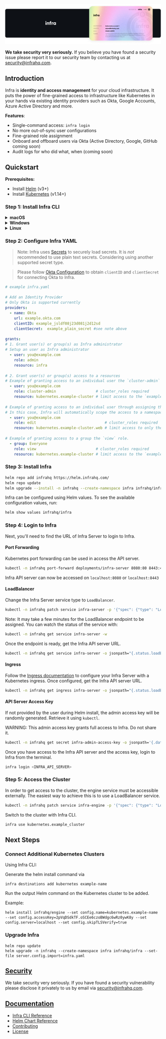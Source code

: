 <p align="center">
  <img src="./docs/images/InfraGithub.png" />
</p>

**We take security very seriously.** If you believe you have found a security issue please report it to our security team by contacting us at security@infrahq.com.

## Introduction

Infra is **identity and access management** for your cloud infrastructure. It puts the power of fine-grained access to infrastructure like Kubernetes in your hands via existing identity providers such as Okta, Google Accounts, Azure Active Directory and more.

**Features**:
* Single-command access: `infra login`
* No more out-of-sync user configurations
* Fine-grained role assignment
* Onboard and offboard users via Okta (Active Directory, Google, GitHub coming soon)
* Audit logs for who did what, when (coming soon)

## Quickstart

**Prerequisites:**
* Install [Helm](https://helm.sh/) (v3+)
* Install [Kubernetes](https://kubernetes.io/) (v1.14+)

### Step 1: Install Infra CLI

<details>
  <summary><strong>macOS</strong></summary>

  ```bash
  brew install infrahq/tap/infra
  ```

</details>

<details>
  <summary><strong>Windows</strong></summary>

  ```powershell
  scoop bucket add infrahq https://github.com/infrahq/scoop.git
  scoop install infra
  ```

</details>

<details>
  <summary><strong>Linux</strong></summary>

  ```bash
  # Ubuntu & Debian
  sudo echo 'deb [trusted=yes] https://apt.fury.io/infrahq/ /' >/etc/apt/sources.list.d/infrahq.list
  sudo apt update
  sudo apt install infra
  ```

  ```bash
  # Fedora & Red Hat Enterprise Linux
  sudo dnf config-manager --add-repo https://yum.fury.io/infrahq/
  sudo dnf install infra
  ```

</details>

### Step 2: Configure Infra YAML

> Note: Infra uses [Secrets](./docs/secrets.md) to securely load secrets.
> It is _not_ recommended to use plain text secrets. Considering using another supported secret type.

> Please follow [Okta Configuration](./docs/providers/okta.md) to obtain `clientID` and `clientSecret` for connecting Okta to Infra.

```yaml
# example infra.yaml

# Add an Identity Provider
# Only Okta is supported currently
providers:
  - name: Okta
    url: example.okta.com
    clientID: example_jsldf08j23d081j2d12sd
    clientSecret:  example_plain_secret #see note above

grants:
# 1. Grant user(s) or group(s) as Infra administrator
# Setup an user as Infra administrator
  - user: you@example.com
    role: admin
    resource: infra

# 2. Grant user(s) or group(s) access to a resources
# Example of granting access to an individual user the `cluster-admin` role. The name of a resource is specified when installing the Infra Engine at that location.
  - user: you@example.com
    role: cluster-admin                  # cluster_roles required
    resource: kubernetes.example-cluster # limit access to the `example-cluster` Kubernetes cluster

# Example of granting access to an individual user through assigning them to the 'edit' role in the `web` namespace.
# In this case, Infra will automatically scope the access to a namespace.
  - user: you@example.com
    role: edit                               # cluster_roles required
    resource: kubernetes.example-cluster.web # limit access to only the `web` namespace in the `example-cluster` Kubernetes cluster

# Example of granting access to a group the `view` role.
  - group: Everyone
    role: view                           # cluster_roles required
    resource: kubernetes.example-cluster # limit access to the `example-cluster` Kubernetes cluster
```

### Step 3: Install Infra

```bash
helm repo add infrahq https://helm.infrahq.com/
helm repo update
helm upgrade --install -n infrahq --create-namespace infra infrahq/infra --set-file server.config.import=infra.yaml
```

Infra can be configured using Helm values. To see the available configuration values, run:

```bash
helm show values infrahq/infra
```

### Step 4: Login to Infra

Next, you'll need to find the URL of Infra Server to login to Infra.

#### Port Forwarding

Kubernetes port forwarding can be used in access the API server.

```bash
kubectl -n infrahq port-forward deployments/infra-server 8080:80 8443:443
```

Infra API server can now be accessed on `localhost:8080` or `localhost:8443`

#### LoadBalancer

Change the Infra Server service type to `LoadBalancer`.

```bash
kubectl -n infrahq patch service infra-server -p '{"spec": {"type": "LoadBalancer"}}'
```

Note: It may take a few minutes for the LoadBalancer endpoint to be assigned. You can watch the status of the service with:

```bash
kubectl -n infrahq get service infra-server -w
```

Once the endpoint is ready, get the Infra API server URL.

```bash
kubectl -n infrahq get service infra-server -o jsonpath="{.status.loadBalancer.ingress[*]['ip', 'hostname']}"
```

#### Ingress

Follow the [Ingress documentation](./docs/helm.md#advanced-ingress-configuration) to configure your Infra Server with a Kubernetes ingress.
Once configured, get the Infra API server URL.

```bash
kubectl -n infrahq get ingress infra-server -o jsonpath="{.status.loadBalancer.ingress[*]['ip', 'hostname']}"
```

#### API Server Access Key

If not provided by the user during Helm install, the admin access key will be randomly generated. Retrieve it using `kubectl`.

WARNING: This admin access key grants full access to Infra. Do not share it.

```bash
kubectl -n infrahq get secret infra-admin-access-key -o jsonpath='{.data.access-key}' | base64 -d
```

Once you have access to the Infra API server and the access key, login to Infra from the terminal.

```bash
infra login <INFRA_API_SERVER>
```

### Step 5: Access the Cluster

In order to get access to the cluster, the engine service must be accessible externally. The easiest way to achieve this is to use a LoadBalancer service.

```bash
kubectl -n infrahq patch service infra-engine -p '{"spec": {"type": "LoadBalancer"}}'
```

Switch to the cluster with Infra CLI.

```bash
infra use kubernetes.example_cluster
```

## Next Steps

### Connect Additional Kubernetes Clusters

Using Infra CLI:

Generate the helm install command via
```
infra destinations add kubernetes example-name
```

Run the output Helm command on the Kubernetes cluster to be added.

Example:
```
helm install infrahq/engine --set config.name=kubernetes.example-name --set config.accessKey=2pVqDSdkTF.oSCEe6czoBWdgc6wRz0ywK8y --set config.server=localhost --set config.skipTLSVerify=true
```

### Upgrade Infra

```
helm repo update
helm upgrade -n infrahq --create-namespace infra infrahq/infra --set-file server.config.import=infra.yaml
```

## [Security](./docs/security.md)

We take security very seriously. If you have found a security vulnerability please disclose it privately to us by email via [security@infrahq.com](mailto:security@infrahq.com).

## [Documentation](./docs)

* [Infra CLI Reference](./docs/cli.md)
* [Helm Chart Reference](./docs/helm.md)
* [Contributing](./docs/contributing.md)
* [License](./LICENSE)

